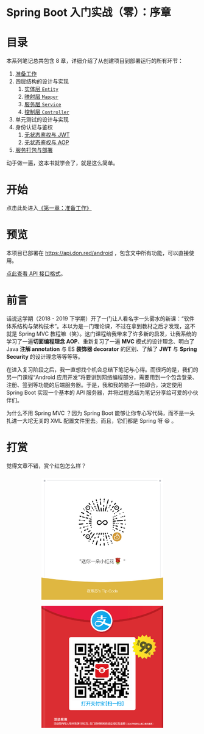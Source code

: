 # Spring Boot 入门实战（零）：序章

# 目录

本系列笔记总共包含 8 章，详细介绍了从创建项目到部署运行的所有环节：

1. [准备工作](1-准备工作.md)
2. 四层结构的设计与实现
   1. [实体层 `Entity`](2-四层结构之实体层.md)
   2. [映射层 `Mapper`](3-四层结构之映射层.md)
   3. [服务层 `Service`](4-四层结构之服务层.md)
   4. [控制层 `Controller`](5-四层结构之控制层.md)
3. 单元测试的设计与实现
4. 身份认证与鉴权
   1. [无状态鉴权与 JWT](6-无状态鉴权与JWT.md)
   2. [无状态鉴权与 AOP](7-无状态鉴权与AOP.md)
5. [服务打包与部署](8-服务打包与部署.md)

动手做一遍，这本书就学会了，就是这么简单。

# 开始

点击此处进入[《第一章：准备工作》](1-准备工作.md#项目信息)

# 预览

本项目已部署在 <https://api.don.red/android> ，包含文中所有功能，可以直接使用。

[点此查看 API 接口格式](附录-API接口.md#API%20接口)。

# 前言

话说这学期（2018 - 2019 下学期）开了一门让人看名字一头雾水的新课：“软件体系结构与架构技术”。本以为是一门理论课，不过在拿到教材之后才发现，这不就是 Spring MVC 教程嘛（笑）。这门课程给我带来了许多新的启发，让我系统的学习了一遍**切面编程理念 AOP**、重新复习了一遍 **MVC** 模式的设计理念、明白了 Java **注解 annotation** 与 ES **装饰器 decorator** 的区别、了解了 **JWT** 与 **Spring Security** 的设计理念等等等等。

在进入复习阶段之后，我一直想找个机会总结下笔记与心得。而很巧的是，我们的另一门课程“Android 应用开发”将要讲到网络编程部分，需要用到一个包含登录、注册、签到等功能的后端服务器。于是，我和我的脑子一拍即合，决定使用 Spring Boot 实现一个基本的 API 服务器，并将过程总结为笔记分享给可爱的小伙伴们。

为什么不用 Spring MVC ？因为 Spring Boot 能够让你专心写代码，而不是一头扎进一大坨无关的 XML 配置文件里去。而且，它们都是 Spring 呀 😆 。

# 打赏

觉得文章不错，赏个红包怎么样？

<div style="display: flex; flex-direction: row; flex-wrap: wrap; justify-content: center; align-items: center;">
  <img src="image/WeChat-Tip.png" alt="WeChat Tip" style="height: 20rem; margin: 0.5rem;">
  <img src="image/Alipay-Tip.png" alt="Alipay Tip" style="height: 20rem; margin: 0.5rem;">
</div>
